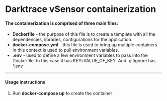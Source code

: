 <h1>Darktrace vSensor containerization</h1>


<h4>The containerization is comprised of three main files:</h4>

<ul>
<li><strong>Dockerfile</strong> - the purpose of this file is to create a template with all the dependencies, libraries, configurations for the application.</li>
<li><strong>docker-compose.yml</strong> - this file is used to bring up multiple containers. In this context is used to pull environment variables.</li>
<li><strong>.env</strong> - used to define a few environment variables to pass into the Dockerfile. In this case it has KEY=VALUE_OF_KEY. And .gitignore has *.env</li>
</ul>

---

<h4>Usage instructions</h4>

<ol>
<li>Run <strong>docker-compose up</strong> to create the container</li>
</ol>

